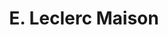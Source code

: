 ---
title: "E. Leclerc Maison"
url: /saint-pol-de-leon/e-leclerc-maison/
shop: décoration intérieure
---